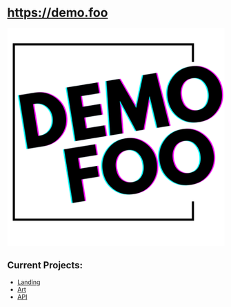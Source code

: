 # https://demo.foo

![logo](/art/demo_foo_logo.png)


## Current Projects:

- [Landing](https://demo.foo)
- [Art](/art)
- [API](https://github.com/UlisesGascon/simple-api)